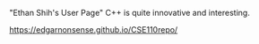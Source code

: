 "Ethan Shih's User Page"
C++ is quite innovative and interesting.

https://edgarnonsense.github.io/CSE110repo/
